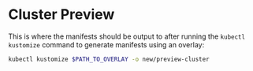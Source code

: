 # Cluster Preview

This is where the manifests should be output to after running the `kubectl kustomize` command to generate manifests using an overlay:

```bash
kubectl kustomize $PATH_TO_OVERLAY -o new/preview-cluster
```
